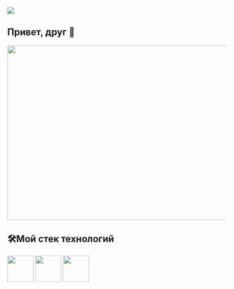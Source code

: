 ![](https://komarev.com/ghpvc/?username=RomanB51)
## Привет, друг 👋
<p align="center">
  <img src="https://media.giphy.com/media/v1.Y2lkPTc5MGI3NjExZDdxNjRpZ2Y3bm9lNHo1cWVvYm81aTU0eW5iNHgwcmp4Y2pqaWU3YyZlcD12MV9naWZzX3NlYXJjaCZjdD1n/qgQUggAC3Pfv687qPC/giphy.gif" width="800" height="400"/>
</p>


## 🛠️Мой стек технологий
<p>
<img src="https://img.shields.io/badge/-black?style=for-the-badge&logo=cplusplus&logoColor=red" width="60" height="60"/>
<img src="https://img.shields.io/badge/-black?style=for-the-badge&logo=c&logoColor=blue" width="60" height="60"/>
<img src="https://img.shields.io/badge/-black?style=for-the-badge&logo=https://encrypted-tbn0.gstatic.com/images?q=tbn:ANd9GcTVOSlyXTzZ0LAT65X7DYpGfS4PbpbHG84-VQ&s&logoColor=blue" width="60" height="60"/> 

</p>
